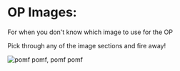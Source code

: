 # OP Images:
For when you don't know which image to use for the OP

Pick through any of the image sections and fire away!

![pomf pomf, pomf pomf](http://a.pomf.se/fikqln.gif)
